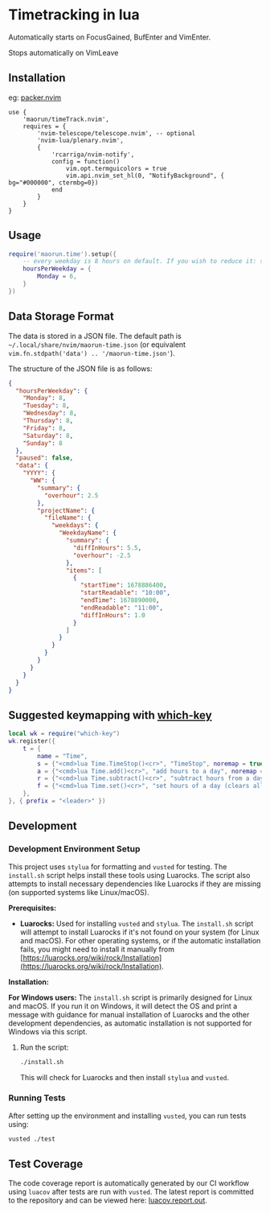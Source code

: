 
# Timetracking in lua

Automatically starts on FocusGained, BufEnter and VimEnter.

Stops automatically on VimLeave

## Installation
eg:
[packer.nvim](https://github.com/wbthomason/packer.nvim)
```vim
use {
    'maorun/timeTrack.nvim',
    requires = {
        'nvim-telescope/telescope.nvim', -- optional
        'nvim-lua/plenary.nvim',
        {
            'rcarriga/nvim-notify',
            config = function()
                vim.opt.termguicolors = true
                vim.api.nvim_set_hl(0, "NotifyBackground", { bg="#000000", ctermbg=0})
            end
        }
    }
}
```

## Usage

```lua
require('maorun.time').setup({
    -- every weekday is 8 hours on default. If you wish to reduce it: set it here
    hoursPerWeekday = {
        Monday = 6,
    }
})
```

## Data Storage Format
The data is stored in a JSON file. The default path is `~/.local/share/nvim/maorun-time.json` (or equivalent `vim.fn.stdpath('data') .. '/maorun-time.json'`).

The structure of the JSON file is as follows:

```json
{
  "hoursPerWeekday": {
    "Monday": 8,
    "Tuesday": 8,
    "Wednesday": 8,
    "Thursday": 8,
    "Friday": 8,
    "Saturday": 8,
    "Sunday": 8
  },
  "paused": false,
  "data": {
    "YYYY": {
      "WW": {
        "summary": {
          "overhour": 2.5
        },
        "projectName": {
          "fileName": {
            "weekdays": {
              "WeekdayName": {
                "summary": {
                  "diffInHours": 5.5,
                  "overhour": -2.5
                },
                "items": [
                  {
                    "startTime": 1678886400,
                    "startReadable": "10:00",
                    "endTime": 1678890000,
                    "endReadable": "11:00",
                    "diffInHours": 1.0
                  }
                ]
              }
            }
          }
        }
      }
    }
  }
}
```

## Suggested keymapping with [which-key](https://github.com/folke/which-key.nvim)
```lua
local wk = require("which-key")
wk.register({
    t = {
        name = "Time",
        s = {"<cmd>lua Time.TimeStop()<cr>", "TimeStop", noremap = true},
        a = {"<cmd>lua Time.add()<cr>", "add hours to a day", noremap = true},
        r = {"<cmd>lua Time.subtract()<cr>", "subtract hours from a day", noremap = true},
        f = {"<cmd>lua Time.set()<cr>", "set hours of a day (clears all entries)", noremap = true},
    },
}, { prefix = "<leader>" })
```

## Development

### Development Environment Setup

This project uses `stylua` for formatting and `vusted` for testing. The `install.sh` script helps install these tools using Luarocks. The script also attempts to install necessary dependencies like Luarocks if they are missing (on supported systems like Linux/macOS).

**Prerequisites:**

*   **Luarocks:** Used for installing `vusted` and `stylua`. The `install.sh` script will attempt to install Luarocks if it's not found on your system (for Linux and macOS). For other operating systems, or if the automatic installation fails, you might need to install it manually from [https://luarocks.org/wiki/rock/Installation](https://luarocks.org/wiki/rock/Installation).

**Installation:**

**For Windows users:** The `install.sh` script is primarily designed for Linux and macOS. If you run it on Windows, it will detect the OS and print a message with guidance for manual installation of Luarocks and the other development dependencies, as automatic installation is not supported for Windows via this script.

1.  Run the script:
    ```sh
    ./install.sh
    ```
    This will check for Luarocks and then install `stylua` and `vusted`.

### Running Tests

After setting up the environment and installing `vusted`, you can run tests using:
```sh
vusted ./test
```

## Test Coverage
The code coverage report is automatically generated by our CI workflow using `luacov` after tests are run with `vusted`.
The latest report is committed to the repository and can be viewed here: [luacov.report.out](luacov.report.out).
